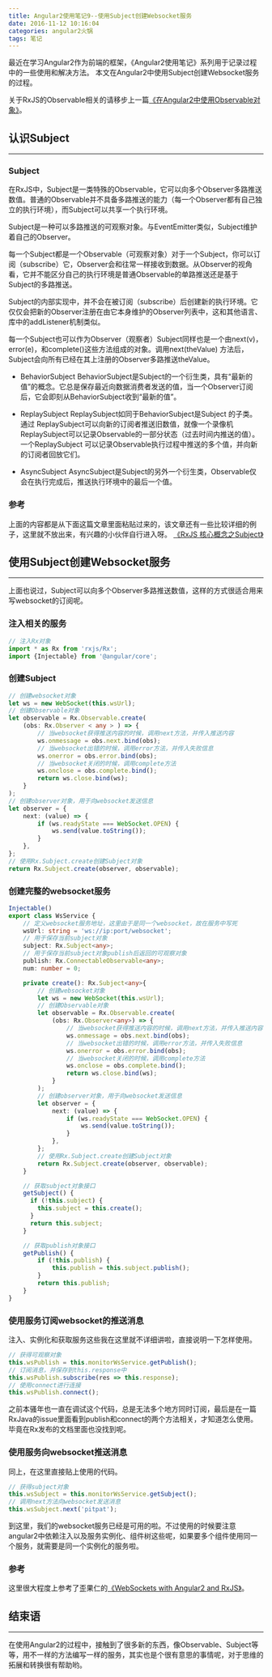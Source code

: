 ```yaml
---
title: Angular2使用笔记9--使用Subject创建Websocket服务
date: 2016-11-12 10:16:04
categories: angular2火锅
tags: 笔记
---
```

最近在学习Angular2作为前端的框架，《Angular2使用笔记》系列用于记录过程中的一些使用和解决方法。
本文在Angular2中使用Subject创建Websocket服务的过程。
<!--more-->

关于RxJS的Observable相关的请移步上一篇[《在Angular2中使用Observable对象》](/2016/11/06/angular2-notes-8-rxjs-in-angular2/)。

## 认识Subject
-----
### Subject
在RxJS中，Subject是一类特殊的Observable，它可以向多个Observer多路推送数值。普通的Observable并不具备多路推送的能力（每一个Observer都有自己独立的执行环境），而Subject可以共享一个执行环境。

Subject是一种可以多路推送的可观察对象。与EventEmitter类似，Subject维护着自己的Observer。

每一个Subject都是一个Observable（可观察对象）对于一个Subject，你可以订阅（subscribe）它，Observer会和往常一样接收到数据。从Observer的视角看，它并不能区分自己的执行环境是普通Observable的单路推送还是基于Subject的多路推送。

Subject的内部实现中，并不会在被订阅（subscribe）后创建新的执行环境。它仅仅会把新的Observer注册在由它本身维护的Observer列表中，这和其他语言、库中的addListener机制类似。

每一个Subject也可以作为Observer（观察者）Subject同样也是一个由next(v)，error(e)，和complete()这些方法组成的对象。调用next(theValue) 方法后，Subject会向所有已经在其上注册的Observer多路推送theValue。

- BehaviorSubject
BehaviorSubject是Subject的一个衍生类，具有“最新的值”的概念。它总是保存最近向数据消费者发送的值，当一个Observer订阅后，它会即刻从BehaviorSubject收到“最新的值”。

- ReplaySubject
ReplaySubject如同于BehaviorSubject是Subject 的子类。通过 ReplaySubject可以向新的订阅者推送旧数值，就像一个录像机 ReplaySubject可以记录Observable的一部分状态（过去时间内推送的值）。一个ReplaySubject 可以记录Observable执行过程中推送的多个值，并向新的订阅者回放它们。

- AsyncSubject
AsyncSubject是Subject的另外一个衍生类，Observable仅会在执行完成后，推送执行环境中的最后一个值。

### 参考
上面的内容都是从下面这篇文章里面粘贴过来的，该文章还有一些比较详细的例子，这里就不放出来，有兴趣的小伙伴自行进入呀。
[《RxJS 核心概念之Subject》](http://www.open-open.com/lib/view/open1462525661610.html)

## 使用Subject创建Websocket服务
---
上面也说过，Subject可以向多个Observer多路推送数值，这样的方式很适合用来写websocket的订阅呢。

### 注入相关的服务
``` typescript
// 注入Rx对象
import * as Rx from 'rxjs/Rx';
import {Injectable} from '@angular/core';
```

### 创建Subject
``` typescript
// 创建websocket对象
let ws = new WebSocket(this.wsUrl);
// 创建Observable对象
let observable = Rx.Observable.create(
	(obs: Rx.Observer < any > ) => {
		// 当websocket获得推送内容的时候，调用next方法，并传入推送内容
        ws.onmessage = obs.next.bind(obs);
		// 当websocket出错的时候，调用error方法，并传入失败信息
		ws.onerror = obs.error.bind(obs);
		// 当websocket关闭的时候，调用complete方法
		ws.onclose = obs.complete.bind();
		return ws.close.bind(ws);
	}
);
// 创建observer对象，用于向websocket发送信息
let observer = {
	next: (value) => {
		if (ws.readyState === WebSocket.OPEN) {
			ws.send(value.toString());
		}
	},
};
// 使用Rx.Subject.create创建Subject对象
return Rx.Subject.create(observer, observable);
```

### 创建完整的websocket服务
``` typescript
Injectable()
export class WsService {
    // 定义websocket服务地址，这里由于是同一个websocket，故在服务中写死
    wsUrl: string = 'ws://ip:port/websocket';
    // 用于保存当前subject对象
    subject: Rx.Subject<any>;
    // 用于保存当前subject对象publish后返回的可观察对象
    publish: Rx.ConnectableObservable<any>;
    num: number = 0;

    private create(): Rx.Subject<any>{
        // 创建websocket对象
        let ws = new WebSocket(this.wsUrl);
        // 创建Observable对象
        let observable = Rx.Observable.create(
            (obs: Rx.Observer<any>) => {
                // 当websocket获得推送内容的时候，调用next方法，并传入推送内容
                ws.onmessage = obs.next.bind(obs);
                // 当websocket出错的时候，调用error方法，并传入失败信息
                ws.onerror = obs.error.bind(obs);
                // 当websocket关闭的时候，调用complete方法
                ws.onclose = obs.complete.bind();
                return ws.close.bind(ws);
            }
        );
        // 创建observer对象，用于向websocket发送信息
        let observer = {
            next: (value) => {
                if (ws.readyState === WebSocket.OPEN) {
                    ws.send(value.toString());
                }
            },
        };
        // 使用Rx.Subject.create创建Subject对象
        return Rx.Subject.create(observer, observable);
    }

    // 获取subject对象接口
    getSubject() {
      if (!this.subject) {
        this.subject = this.create();
      }
      return this.subject;
    }

    // 获取publish对象接口
    getPublish() {
        if (!this.publish) {
            this.publish = this.subject.publish();
        }
        return this.publish;
    }
}

```

### 使用服务订阅websocket的推送消息
注入、实例化和获取服务这些我在这里就不详细讲啦，直接说明一下怎样使用。
``` typescript
// 获得可观察对象
this.wsPublish = this.monitorWsService.getPublish();
// 订阅消息，并保存到this.response中
this.wsPublish.subscribe(res => this.response);
// 使用connect进行连接
this.wsPublish.connect();
```
之前本骚年也一直在调试这个代码，总是无法多个地方同时订阅，最后是在一篇RxJava的issue里面看到publish和connect的两个方法相关，才知道怎么使用。
毕竟在Rx发布的文档里面也没找到呢。

### 使用服务向websocket推送消息
同上，在这里直接贴上使用的代码。
``` typescript
// 获得subject对象
this.wsSubject = this.monitorWsService.getSubject();
// 调用next方法向websocket发送消息
this.wsSubject.next('pitpat');
```

到这里，我们的websocket服务已经是可用的啦。不过使用的时候要注意angular2中依赖注入以及服务实例化、组件树这些呢，如果要多个组件使用同一个服务，就需要是同一个实例化的服务啦。

### 参考
这里很大程度上参考了歪果仁的[《WebSockets with Angular2 and RxJS》](https://medium.com/@lwojciechowski/websockets-with-angular2-and-rxjs-8b6c5be02fac#.bxql1v9b5)。

## 结束语
-----
在使用Angular2的过程中，接触到了很多新的东西，像Observable、Subject等等，用不一样的方法编写一样的服务，其实也是个很有意思的事情呢，对于思维的拓展和转换很有帮助哟。